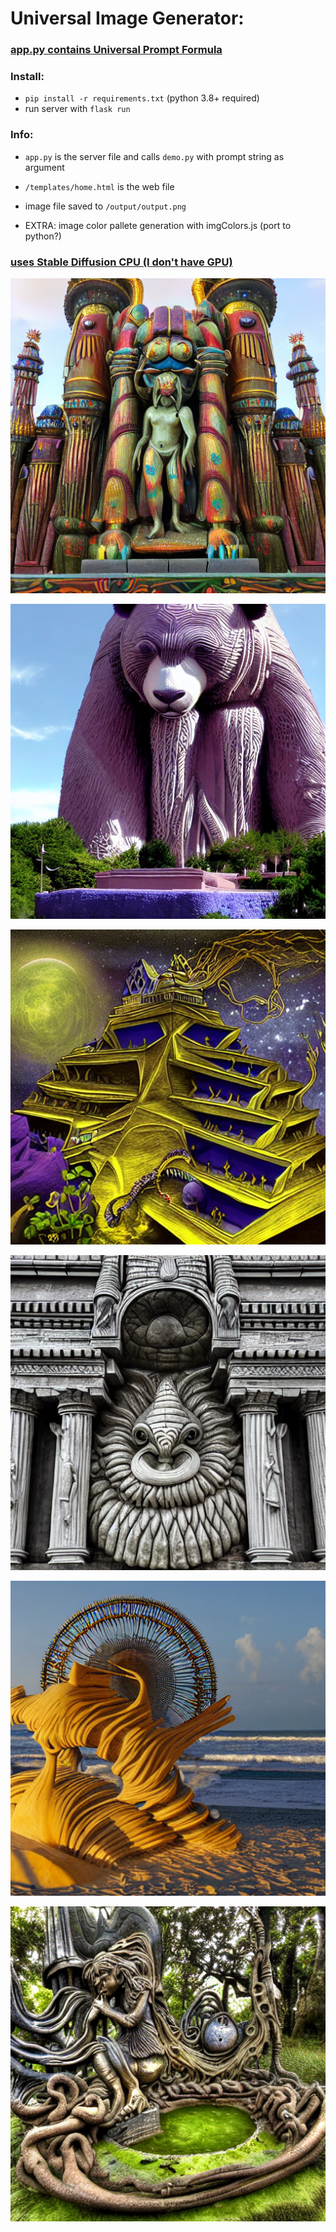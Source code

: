 # Universal Image Generator:

### [app.py contains Universal Prompt Formula](https://github.com/tboie/universal_image_generator/blob/master/app.py)

### Install:

- `pip install -r requirements.txt` (python 3.8+ required)
- run server with `flask run`

### Info:

- `app.py` is the server file and calls `demo.py` with prompt string as argument
- `/templates/home.html` is the web file
- image file saved to `/output/output.png`

- EXTRA: image color pallete generation with imgColors.js (port to python?)

### [uses Stable Diffusion CPU (I don't have GPU)](https://github.com/bes-dev/stable_diffusion.openvino)

![example 1](/examples/1.png?raw=true)

![example 2](/examples/2.png?raw=true)

![example 3](/examples/3.png?raw=true)

![example 4](/examples/4.png?raw=true)

![example 5](/examples/5.png?raw=true)

![example 6](/examples/6.png?raw=true)

